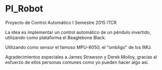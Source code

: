 # PI_Robot
Proyecto de Control Automático I Semestre 2015 ITCR

La idea es implementar un control automático de un péndulo invertido, utilizando como plataforma el Beaglebone Black.

Utilizando como sensor el famoso MPU-6050, el "ombligo" de los IMU.

Agradecimientos especiales a James Strawson y Derek Molloy, gracias al esfuerzo de ellos personas comunes como yo pueden hacer algo asi.
